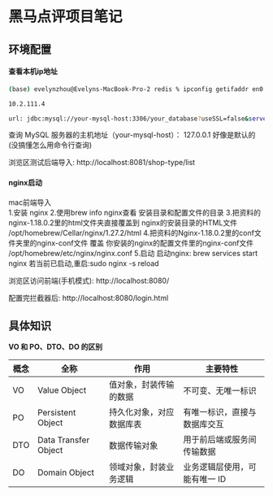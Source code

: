 # 黑马点评项目笔记

## 环境配置

#### 查看本机ip地址

```bash
(base) evelynzhou@Evelyns-MacBook-Pro-2 redis % ipconfig getifaddr en0

10.2.111.4
```

```bash
url: jdbc:mysql://your-mysql-host:3306/your_database?useSSL=false&serverTimezone=UTC
```
查询 MySQL 服务器的主机地址（your-mysql-host）：
127.0.0.1  好像是默认的(没搞懂怎么用命令行查询)

浏览区测试后端导入:
http://localhost:8081/shop-type/list

#### nginx启动

mac前端导入  
1.安装 nginx
2.使用brew info nginx查看 安装目录和配置文件的目录
3.把资料的nginx-1.18.0.2里的html文件夹直接覆盖到 nginx的安装目录的HTML文件
/opt/homebrew/Cellar/nginx/1.27.2/html
4.把资料的Nginx-1.18.0.2里的conf文件夹里的nginx-conf文件 覆盖 你安装的nginx的配置文件里的nginx-conf文件
/opt/homebrew/etc/nginx/nginx.conf
5.启动
启动nginx: brew services start nginx
若当前已启动,重启:sudo nginx -s reload

浏览区访问前端(手机模式):
http://localhost:8080/

配置完拦截器后:
http://localhost:8080/login.html

## 具体知识

**VO 和 PO、DTO、DO 的区别**

| 概念 | 全称                 | 作用                     | 主要特性                      |
| ---- | -------------------- | ------------------------ | ----------------------------- |
| VO   | Value Object         | 值对象，封装传输的数据   | 不可变、无唯一标识            |
| PO   | Persistent Object    | 持久化对象，对应数据库表 | 有唯一标识，直接与数据库交互  |
| DTO  | Data Transfer Object | 数据传输对象             | 用于前后端或服务间传输数据    |
| DO   | Domain Object        | 领域对象，封装业务逻辑   | 业务逻辑层使用，可能有唯一 ID |